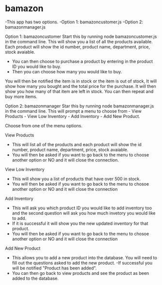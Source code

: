 # bamazon
-This app has two options.
    -Option 1: bamazoncustomer.js
    -Option 2: bamazonmanager.js

Option 1: bamazoncustomer
Start this by running node bamazoncustomer.js in the command line.
 This will show you a list of all the products available. Each product will show the id number, product name, department, price, stock avaiable.

 - You can then choose to purchase a product by entering in the product ID you would like to buy.
 - Then you can choose how many you would like to buy.

 You will then be notified the item is in stock or the item is out of stock, It will show how many you bought and the total price for the purchase. It will then show you how many of that item are left in stock. You can then repeat and buy more items.

 Option 2: bamazonmanager
  Star this by running node bamazonmanager.js in the command line.
  This will prompt a menu to choose from 
    - View Products
    - View Low Inventory
    - Add Inventory
    - Add New Product.

Choose from one of the menu options.

View Products
 - This will list all of the products and each product will show the id number, product name, department, price, stock avaiable.
 - You will then be asked if you want to go back to the menu to choose another option or NO and it will close the connection.

 View Low Inventory
  - This will show you a list of products that have over 500 in stock.
  - You will then be asked if you want to go back to the menu to chosoe another option or NO and it will close the connection

  Add Inventory
  - This will ask you which product ID you would like to add inventory too and the second question will ask you how much invetory you would like to add.
  - If it is successful it will show you the new updated inventory for that product.
  - You will then be asked if you want to go back to the menu to chosoe another option or NO and it will close the connection

  Add New Product
  - This allows you to add a new product into the database. You will need to fill out the questions asked to add the new product.
  -If successful you will be notified "Product has been added".
  - You can then go back to view products and see the product as been added to the database.




